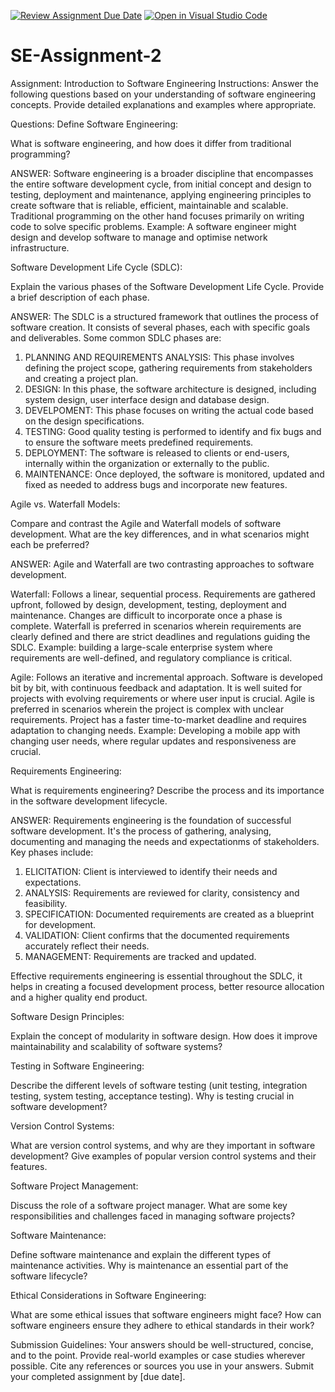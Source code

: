 [![Review Assignment Due Date](https://classroom.github.com/assets/deadline-readme-button-24ddc0f5d75046c5622901739e7c5dd533143b0c8e959d652212380cedb1ea36.svg)](https://classroom.github.com/a/-ucQIGTc)
[![Open in Visual Studio Code](https://classroom.github.com/assets/open-in-vscode-718a45dd9cf7e7f842a935f5ebbe5719a5e09af4491e668f4dbf3b35d5cca122.svg)](https://classroom.github.com/online_ide?assignment_repo_id=15182528&assignment_repo_type=AssignmentRepo)
# SE-Assignment-2
Assignment: Introduction to Software Engineering
Instructions:
Answer the following questions based on your understanding of software engineering concepts. Provide detailed explanations and examples where appropriate.

Questions:
Define Software Engineering:

What is software engineering, and how does it differ from traditional programming?

ANSWER: Software engineering is a broader discipline that encompasses the entire software development cycle, from initial concept and design to testing, deployment and maintenance, applying engineering principles to create software that is reliable, efficient, maintainable and scalable. Traditional programming on the other hand focuses primarily on writing code to solve specific problems.
Example: A software engineer might design and develop software to manage and optimise network infrastructure.

Software Development Life Cycle (SDLC):

Explain the various phases of the Software Development Life Cycle. Provide a brief description of each phase.

ANSWER: The SDLC is a structured framework that outlines the process of software creation. It consists of several phases, each with specific goals and deliverables. Some common SDLC phases are:

1. PLANNING AND REQUIREMENTS ANALYSIS: This phase involves defining the project scope, gathering requirements from stakeholders and creating a project plan.
2. DESIGN: In this phase, the software architecture is designed, including system design, user interface design and database design.
3. DEVELPOMENT: This phase focuses on writing the actual code based on the design specifications.
4. TESTING: Good quality testing is performed to identify and fix bugs and to ensure the software meets predefined requirements.
5. DEPLOYMENT: The software is released to clients or end-users, internally within the organization or externally to the public.
6. MAINTENANCE: Once deployed, the software is monitored, updated and fixed as needed to address bugs and incorporate new features.


Agile vs. Waterfall Models:

Compare and contrast the Agile and Waterfall models of software development. What are the key differences, and in what scenarios might each be preferred?

ANSWER: Agile and Waterfall are two contrasting approaches to software development.

Waterfall: Follows a linear, sequential process. Requirements are gathered upfront, followed by design, development, testing, deployment and maintenance. Changes are difficult to incorporate once a phase is complete. Waterfall is preferred in scenarios wherein requirements are clearly defined and there are strict deadlines and regulations guiding the SDLC.
Example: building a large-scale enterprise system where requirements are well-defined, and regulatory compliance is critical.

Agile: Follows an iterative and incremental approach. Software is developed bit by bit, with continuous feedback and adaptation. It is well suited for projects with evolving requirements or where user input is crucial. Agile is preferred in scenarios wherein the project is complex with unclear requirements. Project has a faster time-to-market deadline and requires adaptation to changing needs.
Example: Developing a mobile app with changing user needs, where regular updates and responsiveness are crucial.

Requirements Engineering:

What is requirements engineering? Describe the process and its importance in the software development lifecycle.

ANSWER: Requirements engineering is the foundation of successful software development. It's the process of gathering, analysing, documenting and managing the needs and expectationms of stakeholders. Key phases include:

1. ELICITATION: Client is interviewed to identify their needs and expectations.
2. ANALYSIS: Requirements are reviewed for clarity, consistency and feasibility.
3. SPECIFICATION: Documented requirements are created as a blueprint for development.
4. VALIDATION: Client confirms that the documented requirements accurately reflect their needs.
5. MANAGEMENT: Requirements are tracked and updated.

Effective requirements engineering is essential throughout the SDLC, it helps in creating a focused development process, better resource allocation and a higher quality end product.


Software Design Principles:

Explain the concept of modularity in software design. How does it improve maintainability and scalability of software systems?

Testing in Software Engineering:

Describe the different levels of software testing (unit testing, integration testing, system testing, acceptance testing). Why is testing crucial in software development?

Version Control Systems:

What are version control systems, and why are they important in software development? Give examples of popular version control systems and their features.

Software Project Management:

Discuss the role of a software project manager. What are some key responsibilities and challenges faced in managing software projects?

Software Maintenance:

Define software maintenance and explain the different types of maintenance activities. Why is maintenance an essential part of the software lifecycle?

Ethical Considerations in Software Engineering:

What are some ethical issues that software engineers might face? How can software engineers ensure they adhere to ethical standards in their work?


Submission Guidelines:
Your answers should be well-structured, concise, and to the point.
Provide real-world examples or case studies wherever possible.
Cite any references or sources you use in your answers.
Submit your completed assignment by [due date].
